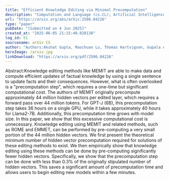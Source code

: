 ```yaml
---
title: "Efficient Knowledge Editing via Minimal Precomputation"
description: "Computation and Language (cs.CL); Artificial Intelligence (cs.AI)"
url: "https://arxiv.org/abs/arXiv:2506.04226"
type: "paper"
pubDate: "[Submitted on 4 Jun 2025]"
created_at: "2025-06-05 21:15:40.028138"
log_id: 51
sourcename: arXiv CS
author: "Authors:Akshat Gupta, Maochuan Lu, Thomas Hartvigsen, Gopala Anumanchipalli"
heroImage: /arxiv.jpg
linkDownload: "https://arxiv.org/pdf/2506.04226"
---
```


Abstract:Knowledge editing methods like MEMIT are able to make data and compute efficient updates of factual knowledge by using a single sentence to update facts and their consequences. However, what is often overlooked is a "precomputation step", which requires a one-time but significant computational cost. The authors of MEMIT originally precompute approximately 44 million hidden vectors per edited layer, which requires a forward pass over 44 million tokens. For GPT-J (6B), this precomputation step takes 36 hours on a single GPU, while it takes approximately 40 hours for Llama2-7B. Additionally, this precomputation time grows with model size. In this paper, we show that this excessive computational cost is unnecessary. Knowledge editing using MEMIT and related methods, such as ROME and EMMET, can be performed by pre-computing a very small portion of the 44 million hidden vectors. We first present the theoretical minimum number of hidden vector precomputation required for solutions of these editing methods to exist. We then empirically show that knowledge editing using these methods can be done by pre-computing significantly fewer hidden vectors. Specifically, we show that the precomputation step can be done with less than 0.3% of the originally stipulated number of hidden vectors. This saves a significant amount of precomputation time and allows users to begin editing new models within a few minutes.

